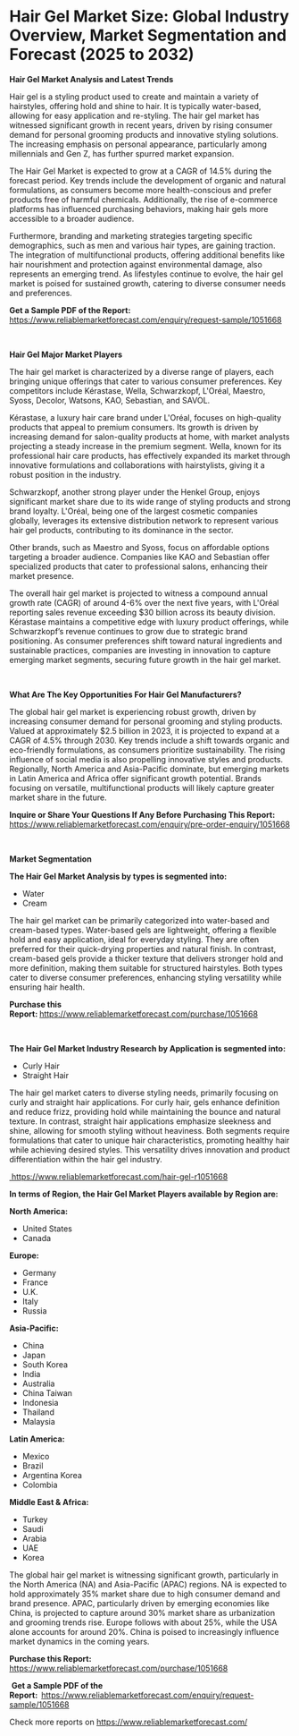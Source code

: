 <p><h1>Hair Gel Market Size: Global Industry Overview, Market Segmentation and Forecast (2025 to 2032)</h1></p><p><strong>Hair Gel Market Analysis and Latest Trends</strong></p>
<p><p>Hair gel is a styling product used to create and maintain a variety of hairstyles, offering hold and shine to hair. It is typically water-based, allowing for easy application and re-styling. The hair gel market has witnessed significant growth in recent years, driven by rising consumer demand for personal grooming products and innovative styling solutions. The increasing emphasis on personal appearance, particularly among millennials and Gen Z, has further spurred market expansion.</p><p>The Hair Gel Market is expected to grow at a CAGR of 14.5% during the forecast period. Key trends include the development of organic and natural formulations, as consumers become more health-conscious and prefer products free of harmful chemicals. Additionally, the rise of e-commerce platforms has influenced purchasing behaviors, making hair gels more accessible to a broader audience. </p><p>Furthermore, branding and marketing strategies targeting specific demographics, such as men and various hair types, are gaining traction. The integration of multifunctional products, offering additional benefits like hair nourishment and protection against environmental damage, also represents an emerging trend. As lifestyles continue to evolve, the hair gel market is poised for sustained growth, catering to diverse consumer needs and preferences.</p></p>
<p><strong>Get a Sample PDF of the Report:&nbsp;</strong> <a href="https://www.reliablemarketforecast.com/enquiry/request-sample/1051668?utm_campaign=3178&utm_medium=2&utm_source=Github&utm_content=ia&utm_term=04042025&utm_id=hair-gel">https://www.reliablemarketforecast.com/enquiry/request-sample/1051668</a></p>
<p>&nbsp;</p>
<p><strong>Hair Gel Major Market Players</strong></p>
<p><p>The hair gel market is characterized by a diverse range of players, each bringing unique offerings that cater to various consumer preferences. Key competitors include Kérastase, Wella, Schwarzkopf, L'Oréal, Maestro, Syoss, Decolor, Watsons, KAO, Sebastian, and SAVOL. </p><p>Kérastase, a luxury hair care brand under L'Oréal, focuses on high-quality products that appeal to premium consumers. Its growth is driven by increasing demand for salon-quality products at home, with market analysts projecting a steady increase in the premium segment. Wella, known for its professional hair care products, has effectively expanded its market through innovative formulations and collaborations with hairstylists, giving it a robust position in the industry.</p><p>Schwarzkopf, another strong player under the Henkel Group, enjoys significant market share due to its wide range of styling products and strong brand loyalty. L'Oréal, being one of the largest cosmetic companies globally, leverages its extensive distribution network to represent various hair gel products, contributing to its dominance in the sector. </p><p>Other brands, such as Maestro and Syoss, focus on affordable options targeting a broader audience. Companies like KAO and Sebastian offer specialized products that cater to professional salons, enhancing their market presence.</p><p>The overall hair gel market is projected to witness a compound annual growth rate (CAGR) of around 4-6% over the next five years, with L'Oréal reporting sales revenue exceeding $30 billion across its beauty division. Kérastase maintains a competitive edge with luxury product offerings, while Schwarzkopf’s revenue continues to grow due to strategic brand positioning. As consumer preferences shift toward natural ingredients and sustainable practices, companies are investing in innovation to capture emerging market segments, securing future growth in the hair gel market.</p></p>
<p>&nbsp;</p>
<p><strong>What Are The Key Opportunities For Hair Gel Manufacturers?</strong></p>
<p><p>The global hair gel market is experiencing robust growth, driven by increasing consumer demand for personal grooming and styling products. Valued at approximately $2.5 billion in 2023, it is projected to expand at a CAGR of 4.5% through 2030. Key trends include a shift towards organic and eco-friendly formulations, as consumers prioritize sustainability. The rising influence of social media is also propelling innovative styles and products. Regionally, North America and Asia-Pacific dominate, but emerging markets in Latin America and Africa offer significant growth potential. Brands focusing on versatile, multifunctional products will likely capture greater market share in the future.</p></p>
<p><strong>Inquire or Share Your Questions If Any Before Purchasing This Report:</strong> <a href="https://www.reliablemarketforecast.com/enquiry/pre-order-enquiry/1051668?utm_campaign=3178&utm_medium=2&utm_source=Github&utm_content=ia&utm_term=04042025&utm_id=hair-gel">https://www.reliablemarketforecast.com/enquiry/pre-order-enquiry/1051668</a></p>
<p>&nbsp;</p>
<p><strong>Market Segmentation</strong></p>
<p><strong>The Hair Gel Market Analysis by types is segmented into:</strong></p>
<p><ul><li>Water</li><li>Cream</li></ul></p>
<p><p>The hair gel market can be primarily categorized into water-based and cream-based types. Water-based gels are lightweight, offering a flexible hold and easy application, ideal for everyday styling. They are often preferred for their quick-drying properties and natural finish. In contrast, cream-based gels provide a thicker texture that delivers stronger hold and more definition, making them suitable for structured hairstyles. Both types cater to diverse consumer preferences, enhancing styling versatility while ensuring hair health.</p></p>
<p><strong>Purchase this Report:&nbsp;</strong><a href="https://www.reliablemarketforecast.com/purchase/1051668?utm_campaign=3178&utm_medium=2&utm_source=Github&utm_content=ia&utm_term=04042025&utm_id=hair-gel">https://www.reliablemarketforecast.com/purchase/1051668</a></p>
<p>&nbsp;</p>
<p><strong>The Hair Gel Market Industry Research by Application is segmented into:</strong></p>
<p><ul><li>Curly Hair</li><li>Straight Hair</li></ul></p>
<p><p>The hair gel market caters to diverse styling needs, primarily focusing on curly and straight hair applications. For curly hair, gels enhance definition and reduce frizz, providing hold while maintaining the bounce and natural texture. In contrast, straight hair applications emphasize sleekness and shine, allowing for smooth styling without heaviness. Both segments require formulations that cater to unique hair characteristics, promoting healthy hair while achieving desired styles. This versatility drives innovation and product differentiation within the hair gel industry.</p></p>
<p><a href="https://www.reliablemarketforecast.com/hair-gel-r1051668?utm_campaign=3178&utm_medium=2&utm_source=Github&utm_content=ia&utm_term=04042025&utm_id=hair-gel">&nbsp;https://www.reliablemarketforecast.com/hair-gel-r1051668</a></p>
<p><strong>In terms of Region, the Hair Gel Market Players available by Region are:</strong></p>
<p>
    <p> <strong> North America: </strong>
        <ul>
            <li>United States</li>
            <li>Canada</li>
        </ul>
        </p> 
    <p> <strong> Europe: </strong>
        <ul>
            <li>Germany</li>
            <li>France</li>
            <li>U.K.</li>
            <li>Italy</li>
            <li>Russia</li>
        </ul>
        </p> 
    <p> <strong> Asia-Pacific: </strong>
        <ul>
            <li>China</li>
            <li>Japan</li>
            <li>South Korea</li>
            <li>India</li>
            <li>Australia</li>
            <li>China Taiwan</li>
            <li>Indonesia</li>
            <li>Thailand</li>
            <li>Malaysia</li>
        </ul>
        </p> 
    <p> <strong> Latin America: </strong>
        <ul>
            <li>Mexico</li>
            <li>Brazil</li>
            <li>Argentina Korea</li>
            <li>Colombia</li>
        </ul>
        </p> 
    <p> <strong> Middle East & Africa: </strong>
        <ul>
            <li>Turkey</li>
            <li>Saudi</li>
            <li>Arabia</li>
            <li>UAE</li>
            <li>Korea</li>
        </ul>
    </p>
    </p>
<p><p>The global hair gel market is witnessing significant growth, particularly in the North America (NA) and Asia-Pacific (APAC) regions. NA is expected to hold approximately 35% market share due to high consumer demand and brand presence. APAC, particularly driven by emerging economies like China, is projected to capture around 30% market share as urbanization and grooming trends rise. Europe follows with about 25%, while the USA alone accounts for around 20%. China is poised to increasingly influence market dynamics in the coming years.</p></p>
<p><strong>Purchase this Report: </strong><a href="https://www.reliablemarketforecast.com/purchase/1051668?utm_campaign=3178&utm_medium=2&utm_source=Github&utm_content=ia&utm_term=04042025&utm_id=hair-gel">https://www.reliablemarketforecast.com/purchase/1051668</a></p>
<p>&nbsp;<strong>Get a Sample PDF of the Report:&nbsp;&nbsp;</strong><a href="https://www.reliablemarketforecast.com/enquiry/request-sample/1051668?utm_campaign=3178&utm_medium=2&utm_source=Github&utm_content=ia&utm_term=04042025&utm_id=hair-gel">https://www.reliablemarketforecast.com/enquiry/request-sample/1051668</a></p>
<p><strong></strong></p>
<p>Check more reports on <a href="https://www.reliablemarketforecast.com/?utm_campaign=3178&utm_medium=2&utm_source=Github&utm_content=ia&utm_term=04042025&utm_id=hair-gel">https://www.reliablemarketforecast.com/</a></p>